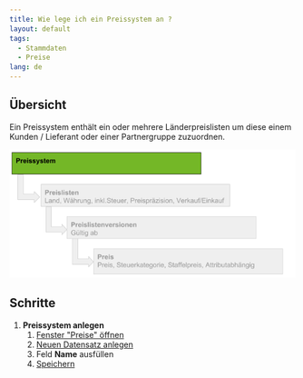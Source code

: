 ```yaml
---
title: Wie lege ich ein Preissystem an ?
layout: default
tags:
  - Stammdaten
  - Preise
lang: de
---
```

## Übersicht

Ein Preissystem enthält ein oder mehrere Länderpreislisten um diese einem Kunden / Lieferant oder einer Partnergruppe zuzuordnen.

![Preise](../images/de_drawing_preissystem_hierachie.png_h1.png)

## Schritte

1. **Preissystem anlegen**
	1. [Fenster "Preise" öffnen](Wie_finde_und_öffne_ich_ein_Fenster) 
	1. [Neuen Datensatz anlegen](Wie_lege_ich_einen_neuen_datensatz_an)
	1. Feld **Name** ausfüllen	
	1. [Speichern](Wie_lege_ich_einen_neuen_datensatz_an)
